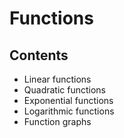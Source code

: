 # Functions

## Contents

 - Linear functions
 - Quadratic functions
 - Exponential functions
 - Logarithmic functions
 - Function graphs
